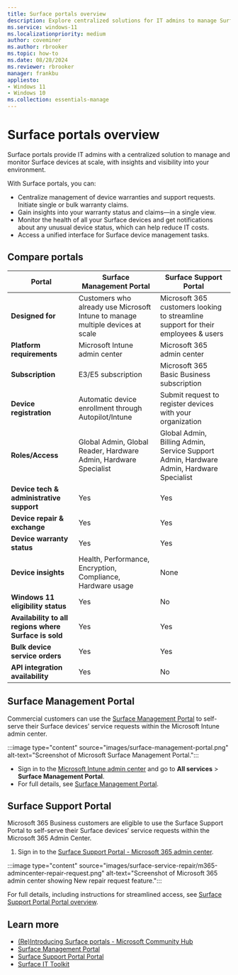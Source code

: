 ```yaml
---
title: Surface portals overview  
description: Explore centralized solutions for IT admins to manage Surface devices at scale. Learn about the Surface Management Portal and Surface Support Portal, designed for efficient device monitoring, warranty management, and support requests.  
ms.service: windows-11  
ms.localizationpriority: medium  
author: coveminer  
ms.author: rbrooker  
ms.topic: how-to  
ms.date: 08/28/2024  
ms.reviewer: rbrooker  
manager: frankbu  
appliesto:  
- Windows 11  
- Windows 10  
ms.collection: essentials-manage  
---
```


# Surface portals overview

Surface portals provide IT admins with a centralized solution to manage and monitor Surface devices at scale, with insights and visibility into your environment.

With Surface portals, you can:

- Centralize management of device warranties and support requests. Initiate single or bulk warranty claims.
- Gain insights into your warranty status and claims—in a single view.
- Monitor the health of all your Surface devices and get notifications about any unusual device status, which can help reduce IT costs.
- Access a unified interface for Surface device management tasks.

## Compare portals

| Portal                             | Surface Management Portal                                              | Surface Support Portal                                              |
|------------------------------------|------------------------------------------------------------------------|---------------------------------------------------------------------|
| **Designed for**                   | Customers who already use Microsoft Intune to manage multiple devices at scale | Microsoft 365 customers looking to streamline support for their employees & users |
| **Platform requirements**          | Microsoft Intune admin center                                          | Microsoft 365 admin center                                          |
| **Subscription**                   | E3/E5 subscription                                                     | Microsoft 365 Basic Business subscription                           |
| **Device registration**            | Automatic device enrollment through Autopilot/Intune                   | Submit request to register devices with your organization            |
| **Roles/Access**                   | Global Admin, Global Reader, Hardware Admin, Hardware Specialist       | Global Admin, Billing Admin, Service Support Admin, Hardware Admin, Hardware Specialist |
| **Device tech & administrative support** | Yes                                                                 | Yes                                                                 |
| **Device repair & exchange**       | Yes                                                                    | Yes                                                                 |
| **Device warranty status**         | Yes                                                                    | Yes                                                                 |
| **Device insights**                | Health, Performance, Encryption, Compliance, Hardware usage            | None                                                                |
| **Windows 11 eligibility status**  | Yes                                                                    | No                                                                  |
| **Availability to all regions where Surface is sold** | Yes                                                               | Yes                                                                 |
| **Bulk device service orders**     | Yes                                                                    | Yes                                                                 |
| **API integration availability**   | Yes                                                                    | No                                                                  |

## Surface Management Portal

Commercial customers can use the [Surface Management Portal](surface-management-portal.md) to self-serve their Surface devices’ service requests within the Microsoft Intune admin center.

:::image type="content" source="images/surface-management-portal.png" alt-text="Screenshot of Microsoft Surface Management Portal.":::

- Sign in to the [Microsoft Intune admin center](https://go.microsoft.com/fwlink/?linkid=2109431) and go to **All services** > **Surface Management Portal**.
- For full details, see [Surface Management Portal](surface-management-portal.md).

## Surface Support Portal

Microsoft 365 Business customers are eligible to use the Surface Support Portal to self-serve their Surface devices’ service requests within the Microsoft 365 Admin Center.

1. Sign in to the [Surface Support Portal - Microsoft 365 admin center](https://admin.microsoft.com/AdminPortal#/support/microsoftsurfacesupport).

:::image type="content" source="images/surface-service-repair/m365-admincenter-repair-request.png" alt-text="Screenshot of Microsoft 365 admin center showing New repair request feature.":::

For full details, including instructions for streamlined access, see [Surface Support Portal Portal overview](surface-support-portal.md).

## Learn more

- [(Re)Introducing Surface portals - Microsoft Community Hub](https://techcommunity.microsoft.com/t5/surface-it-pro-blog/re-introducing-the-surface-management-and-support-suite/ba-p/4109526)
- [Surface Management Portal](surface-management-portal.md)
- [Surface Support Portal Portal](surface-support-portal.md)
- [Surface IT Toolkit](surface-it-toolkit.md)
